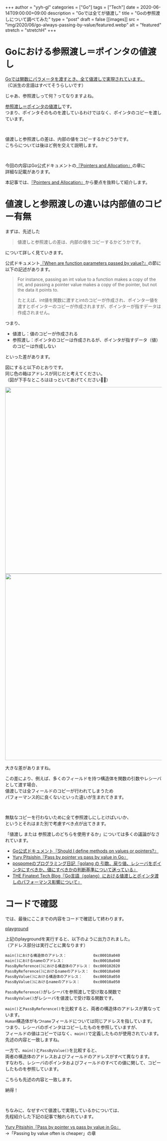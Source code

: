 +++
author = "yyh-gl"
categories = ["Go"]
tags = ["Tech"]
date = 2020-06-14T09:00:00+09:00
description = "Goでは全てが値渡し"
title = "Goの参照渡しについて調べてみた"
type = "post"
draft = false
[[images]]
  src = "img/2020/06/go-always-passing-by-value/featured.webp"
  alt = "featured"
  stretch = "stretchH"
+++


# Goにおける参照渡し＝ポインタの値渡し
<u>Goでは関数にパラメータを渡すとき、全て値渡しで実現されています。</u><br>
（C派生の言語はすべてそうらしいです）

じゃあ、参照渡しって何？ってなりますよね。

<u>参照渡し＝ポインタの値渡し</u>です。<br>
つまり、ポインタそのものを渡しているわけではなく、ポインタのコピーを渡しています。<br>

<br>

値渡しと参照渡しの差は、内部の値をコピーするかどうかです。<br>
こちらについては後ほど例を交えて説明します。

<br>

今回の内容はGo公式ドキュメントの[『Pointers and Allocation』](https://golang.org/doc/faq#Pointers)の章に <br>
詳細な記載があります。

本記事では、[『Pointers and Allocation』](https://golang.org/doc/faq#Pointers)から要点を抜粋して紹介します。


# 値渡しと参照渡しの違いは内部値のコピー有無
まずは、先述した

> 値渡しと参照渡しの差は、内部の値をコピーするかどうかです。

について詳しく見ていきます。

公式ドキュメント[『When are function parameters passed by value?』](https://golang.org/doc/faq#pass_by_value)の節に以下の記述があります。

> For instance, passing an int value to a function makes a copy of the int, and passing a pointer value makes a copy of the pointer, but not the data it points to.
>
> たとえば、int値を関数に渡すとintのコピーが作成され、ポインター値を渡すとポインターのコピーが作成されますが、ポインターが指すデータは作成されません。

つまり、

- 値渡し：値のコピーが作成される
- 参照渡し：ポインタのコピーは作成されるが、ポインタが指すデータ（値）のコピーは作成しない

といった差があります。

図にすると以下のとおりです。<br>
同じ色の箱はアドレスが同じだと考えてください。<br>
（図が下手なところはほっといてあげてください🙇‍♂️）

<img src="https://tech.yyh-gl.dev/img/2020/06/go-always-passing-by-value/passing-by-value.png" width="600">

<img src="https://tech.yyh-gl.dev/img/2020/06/go-always-passing-by-value/passing-by-reference.png" width="600">

大きな差がありますね。

この差により、例えば、多くのフィールドを持つ構造体を関数の引数やレシーバとして渡す場合、<br>
値渡しでは全フィールドのコピーが行われてしまうため <br>
パフォーマンス的に良くないといった違いが生まれてきます。

<br>

無駄なコピーを行わないために全て参照渡しにしとけばいいか、<br>
というとそれはまた別で考慮すべき点が出てきます。

「値渡し または 参照渡しのどちらを使用するか」については多くの議論がなされています。

- [Go公式ドキュメント『Should I define methods on values or pointers?』](https://golang.org/doc/faq#methods_on_values_or_pointers)
- [Yury Pitsishin『Pass by pointer vs pass by value in Go』](https://goinbigdata.com/golang-pass-by-pointer-vs-pass-by-value/)
- [pospomeのプログラミング日記『golang の 引数、戻り値、レシーバをポインタにすべきか、値にすべきかの判断基準について迷っている』](https://www.pospome.work/entry/2017/08/12/195032)
- [THE Finatext Tech Blog『Go言語（golang）における値渡しとポインタ渡しのパフォーマンス影響について』](https://medium.com/finatext/go%E8%A8%80%E8%AA%9E-golang-%E3%81%AB%E3%81%8A%E3%81%91%E3%82%8B%E5%80%A4%E6%B8%A1%E3%81%97%E3%81%A8%E3%83%9D%E3%82%A4%E3%83%B3%E3%82%BF%E6%B8%A1%E3%81%97%E3%81%AE%E3%83%91%E3%83%95%E3%82%A9%E3%83%BC%E3%83%9E%E3%83%B3%E3%82%B9%E5%BD%B1%E9%9F%BF%E3%81%AB%E3%81%A4%E3%81%84%E3%81%A6-70aa3605adc5)


# コードで確認
では、最後にここまでの内容をコードで確認して終わります。

[playground](https://play.golang.org/p/Zo9Op3ryKyW)

上記のplaygroundを実行すると、以下のように出力されました。<br>
（アドレス部分は実行ごとに異なります）

```
main()における構造体のアドレス：            0xc00010a040
main()におけるnameのアドレス：             0xc00010a040
PassByReference()における構造体のアドレス： 0xc000102020
PassByReference()におけるnameのアドレス：  0xc00010a040
PassByValue()における構造体のアドレス：     0xc00010a050
PassByValue()におけるnameのアドレス：      0xc00010a050
```

`PassByReference()`がレシーバを参照渡しで受け取る関数で <br>
`PassByValue()`がレシーバを値渡しで受け取る関数です。

`main()`と`PassByReference()`を比較すると、両者の構造体のアドレスが異なっています。<br>
`Human`構造体がもつ`name`フィールドについては同じアドレスを指しています。<br>
つまり、レシーバのポインタはコピーしたものを参照していますが、<br>
フィールドの値はコピーではなく、`main()`で定義したものが使用されています。<br>
先述の内容と一致しますね。

一方で、`main()`と`PassByValue()`を比較すると、<br>
両者の構造体のアドレスおよびフィールドのアドレスがすべて異なります。<br>
すなわち、レシーバのポインタおよびフィールドのすべての値に関して、コピーしたものを参照しています。

こちらも先述の内容と一致します。

納得！

<br>

ちなみに、なぜすべて値渡しで実現しているかについては、<br>
先程紹介した下記の記事で触れられています。

[Yury Pitsishin『Pass by pointer vs pass by value in Go』](https://goinbigdata.com/golang-pass-by-pointer-vs-pass-by-value/)<br>
→「Passing by value often is cheaper」の章
